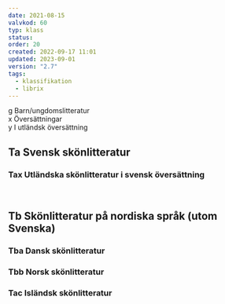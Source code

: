 ```yaml
---
date: 2021-08-15
valvkod: 60
typ: klass
status: 
order: 20
created: 2022-09-17 11:01
updated: 2023-09-01
version: "2.7"
tags:
  - klassifikation
  - librix
---
```


g Barn/ungdomslitteratur <br>
x Översättningar<br>
y I utländsk översättning<br>

## Ta Svensk skönlitteratur
### Tax Utländska skönlitteratur i svensk översättning

<br>

## Tb Skönlitteratur på nordiska språk (utom Svenska)
### Tba Dansk skönlitteratur
### Tbb Norsk skönlitteratur
### Tac Isländsk skönlitteratur

<br>
